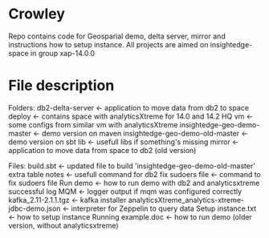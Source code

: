 # Crowley
Repo contains code for Geosparial demo, delta server, mirror and instructions how to setup instance. 
All projects are aimed on insightedge-space in group xap-14.0.0

# File description
Folders:
db2-delta-server <- application to move data from db2 to space
deploy			 <- contains space with analyticsXtreme for 14.0 and 14.2
HQ vm			 <- some configs from similar vm with analyticsXtreme
insightedge-geo-demo-master  <- demo version on maven
insightedge-geo-demo-old-master  <- demo version on sbt
lib   <- usefull libs if something's missing
mirror <- application to move data from space to db2 (old version)

Files:
build.sbt <- updated file to build 'insightedge-geo-demo-old-master'
extra table notes  <- usefull command for db2
fix sudoers file <- command to fix sudoers file
Run demo  <- how to run demo with db2 and analyticsxtreme
successful log MQM  <- logger output if mqm was configured correctly
kafka_2.11-2.1.1.tgz  <- kafka installer
analyticsXtreme_analytics-xtreme-jdbc-demo.json  <- interpreter for Zeppelin to query data
Setup instance.txt <- how to setup instance
Running example.doc <- how to run demo (older version, without analyticsxtreme)